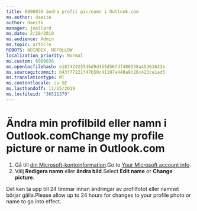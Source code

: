 ```yaml
---
title: 8000036 ändra profil pic/namn i Outlook.com
ms.author: daeite
author: daeite
manager: joallard
ms.date: 2/28/2019
ms.audience: Admin
ms.topic: article
ROBOTS: NOINDEX, NOFOLLOW
localization_priority: Normal
ms.custom: 8000036
ms.openlocfilehash: e18742425546d9d455d56fdf400338a45361633b
ms.sourcegitcommit: b43f77221f47b50c41197a448a9c26c423ce1ad5
ms.translationtype: MT
ms.contentlocale: sv-SE
ms.lasthandoff: 11/15/2019
ms.locfileid: "36511379"
---
```

# <a name="change-my-profile-picture-or-name-in-outlookcom"></a><span data-ttu-id="499a2-102">Ändra min profilbild eller namn i Outlook.com</span><span class="sxs-lookup"><span data-stu-id="499a2-102">Change my profile picture or name in Outlook.com</span></span>

1. <span data-ttu-id="499a2-103">Gå till [din Microsoft-kontoinformation](https://go.microsoft.com/fwlink/p/?linkid=860841).</span><span class="sxs-lookup"><span data-stu-id="499a2-103">Go to [Your Microsoft account info](https://go.microsoft.com/fwlink/p/?linkid=860841).</span></span>
1. <span data-ttu-id="499a2-104">Välj **Redigera namn** eller **ändra bild**.</span><span class="sxs-lookup"><span data-stu-id="499a2-104">Select **Edit name** or **Change picture**.</span></span>

<span data-ttu-id="499a2-105">Det kan ta upp till 24 timmar innan ändringar av profilfotot eller namnet börjar gälla.</span><span class="sxs-lookup"><span data-stu-id="499a2-105">Please allow up to 24 hours for changes to your profile photo or name to go into effect.</span></span>